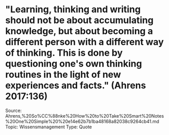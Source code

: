 # "Learning, thinking and writing should not be about accumulating knowledge, but about becoming a different person with a different way of thinking. This is done by questioning one's own thinking routines in the light of new experiences and facts." (Ahrens 2017:136)

Source: Ahrens,%20So%CC%88nke%20How%20to%20Take%20Smart%20Notes%20One%20Simple%20%20e14e62b7b1ba48168a82038c9264cb41.md
Topic: Wissensmanagement
Type: Quote